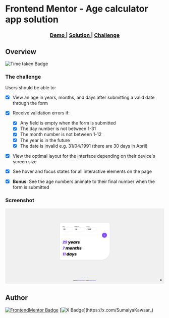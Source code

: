 
# Frontend Mentor - Age calculator app solution

<div align="center">
  <h3>
    <a href="https://sumaiyakawsar.github.io/frontend-mentor-challenges-using-react/#/project61">
      Demo
    </a>
    <span> | </span>
    <a href="https://github.com/sumaiyakawsar/frontend-mentor-challenges-using-react/tree/main/src/pages/61-age-calculator">
      Solution
    </a>
    <span> | </span>
    <a href="https://www.frontendmentor.io/challenges/age-calculator-app-dF9DFFpj-Q">
      Challenge
    </a>
  </h3>
</div>
 

## Overview
 ![Time taken Badge](https://img.shields.io/badge/Time_Taken-1hr_20m-6abecd?style=plastic) 

### The challenge

Users should be able to:

- [x] View an age in years, months, and days after submitting a valid date through the form
- [x] Receive validation errors if:
  - [x] Any field is empty when the form is submitted
  - [x] The day number is not between 1-31
  - [x] The month number is not between 1-12
  - [x] The year is in the future
  - [x] The date is invalid e.g. 31/04/1991 (there are 30 days in April)
- [x] View the optimal layout for the interface depending on their device's screen size
- [x] See hover and focus states for all interactive elements on the page
- [x] **Bonus**: See the age numbers animate to their final number when the form is submitted


### Screenshot

![Screenshot](../homepage/images/project61-age-calculator.webp)


## Author

[![FrontendMentor Badge](https://img.shields.io/badge/-_SumaiyaKawsar_-3F54A3?style=plastic&labelColor=3F54A3&logo=frontend-mentor&logoColor=white&link=https://www.frontendmentor.io/profile/sumaiyakawsar)](https://www.frontendmentor.io/profile/sumaiyakawsar) [![X Badge](https://img.shields.io/badge/-_SumaiyaKawsar_-black?style=plastic&labelColor=black&logo=X&logoColor=white&link=https://x.com/SumaiyaKawsar_)](https://x.com/SumaiyaKawsar_)
